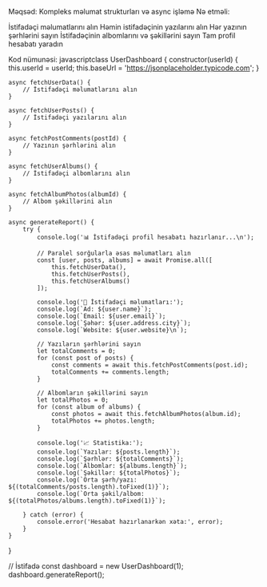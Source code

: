 Məqsəd: Kompleks məlumat strukturları və async işləmə
Nə etməli:

İstifadəçi məlumatlarını alın
Həmin istifadəçinin yazılarını alın
Hər yazının şərhlərini sayın
İstifadəçinin albomlarını və şəkillərini sayın
Tam profil hesabatı yaradın

Kod nümunəsi:
javascriptclass UserDashboard {
    constructor(userId) {
        this.userId = userId;
        this.baseUrl = 'https://jsonplaceholder.typicode.com';
    }
    
    async fetchUserData() {
        // İstifadəçi məlumatlarını alın
    }
    
    async fetchUserPosts() {
        // İstifadəçi yazılarını alın
    }
    
    async fetchPostComments(postId) {
        // Yazının şərhlərini alın
    }
    
    async fetchUserAlbums() {
        // İstifadəçi albomlarını alın
    }
    
    async fetchAlbumPhotos(albumId) {
        // Albom şəkillərini alın
    }
    
    async generateReport() {
        try {
            console.log('📊 İstifadəçi profil hesabatı hazırlanır...\n');
            
            // Paralel sorğularla əsas məlumatları alın
            const [user, posts, albums] = await Promise.all([
                this.fetchUserData(),
                this.fetchUserPosts(),
                this.fetchUserAlbums()
            ]);
            
            console.log('👤 İstifadəçi məlumatları:');
            console.log(`Ad: ${user.name}`);
            console.log(`Email: ${user.email}`);
            console.log(`Şəhər: ${user.address.city}`);
            console.log(`Website: ${user.website}\n`);
            
            // Yazıların şərhlərini sayın
            let totalComments = 0;
            for (const post of posts) {
                const comments = await this.fetchPostComments(post.id);
                totalComments += comments.length;
            }
            
            // Albomların şəkillərini sayın
            let totalPhotos = 0;
            for (const album of albums) {
                const photos = await this.fetchAlbumPhotos(album.id);
                totalPhotos += photos.length;
            }
            
            console.log('📈 Statistika:');
            console.log(`Yazılar: ${posts.length}`);
            console.log(`Şərhlər: ${totalComments}`);
            console.log(`Albomlar: ${albums.length}`);
            console.log(`Şəkillər: ${totalPhotos}`);
            console.log(`Orta şərh/yazı: ${(totalComments/posts.length).toFixed(1)}`);
            console.log(`Orta şəkil/albom: ${(totalPhotos/albums.length).toFixed(1)}`);
            
        } catch (error) {
            console.error('Hesabat hazırlanarkən xəta:', error);
        }
    }
}

// İstifadə
const dashboard = new UserDashboard(1);
dashboard.generateReport();

